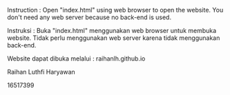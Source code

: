 Instruction : Open "index.html" using web browser to open the website. You don't need any web server because no back-end is used.

Instruksi : Buka "index.html" menggunakan web browser untuk membuka website. Tidak perlu menggunakan web server karena tidak menggunakan back-end.

Website dapat dibuka melalui : raihanlh.github.io



Raihan Luthfi Haryawan

16517399